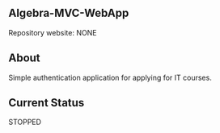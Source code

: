 ## Algebra-MVC-WebApp

Repository website: NONE

## About

Simple authentication application for applying for IT courses.

## Current Status

STOPPED
